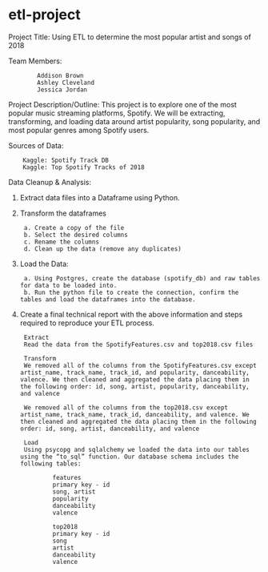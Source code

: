 # etl-project

Project Title: Using ETL to determine the most popular artist and songs of 2018
 
Team Members:

        	Addison Brown
        	Ashley Cleveland
        	Jessica Jordan
         
 
Project Description/Outline:
This project is to explore one of the most popular music streaming platforms, Spotify. We will be extracting, transforming, and loading data around artist popularity, song popularity, and most popular genres among Spotify users. 
 
 
Sources of Data: 

        Kaggle: Spotify Track DB
        Kaggle: Top Spotify Tracks of 2018


Data Cleanup & Analysis: 
1. Extract data files into a Dataframe using Python. 

2. Transform the dataframes

        a. Create a copy of the file
        b. Select the desired columns
        c. Rename the columns
        d. Clean up the data (remove any duplicates)
        
3. Load the Data: 

        a. Using Postgres, create the database (spotify_db) and raw tables for data to be loaded into.
        b. Run the python file to create the connection, confirm the tables and load the dataframes into the database.
        
4. Create a final technical report with the above information and steps required to reproduce your ETL process. 

        Extract
        Read the data from the SpotifyFeatures.csv and top2018.csv files

        Transform
        We removed all of the columns from the SpotifyFeatures.csv except artist_name, track_name, track_id, and popularity, danceability, valence. We then cleaned and aggregated the data placing them in the following order: id, song, artist, popularity, danceability, and valence

        We removed all of the columns from the top2018.csv except artist_name, track_name, track_id, danceability, and valence. We then cleaned and aggregated the data placing them in the following order: id, song, artist, danceability, and valence

        Load
        Using psycopg and sqlalchemy we loaded the data into our tables using the “to_sql” function. Our database schema includes the following tables:

                features 
                primary key - id
                song, artist 
                popularity
                danceability
                valence

                top2018 
                primary key - id
                song
                artist
                danceability
                valence

